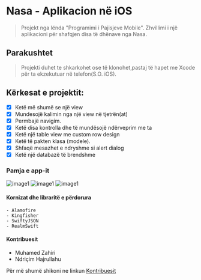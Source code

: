 # Nasa - Aplikacion në iOS 

>Projekt nga lënda "Programimi i Pajisjeve Mobile". Zhvillimi i një aplikacioni për shafqjen disa të dhënave nga Nasa.

## Parakushtet

>Projekti duhet te shkarkohet ose të klonohet,pastaj të hapet me Xcode për ta ekzekutuar në telefon(S.O. iOS).

## Kërkesat e projektit:
- [x] Ketë më shumë se një view
- [x] Mundesojë kalimin nga një view në tjetrën(at)
- [x] Permbajë navigim.
- [x] Ketë disa kontrolla dhe të mundësojë ndërveprim me ta
- [x] Ketë një table view me custom row design
- [x] Ketë të pakten klasa (modele).
- [x] Shfaqë mesazhet e ndryshme si alert dialog
- [x] Ketë një databazë të brendshme

### Pamja e app-it

![image1](https://i.imgur.com/q5HgRzJ.png)  ![image1](https://i.imgur.com/DDHjAoM.png)  ![image1](https://i.imgur.com/rgyOGsY.png)

#### Kornizat dhe libraritë e përdorura

```
- Alamofire
- Kingfisher
- SwiftyJSON
- RealmSwift

```

#### Kontribuesit

* Muhamed Zahiri 
* Ndriçim Hajrullahu

Për më shumë shikoni ne linkun [Kontribuesit](https://github.com/MacokuX/Projekti_iOS/graphs/contributors)
